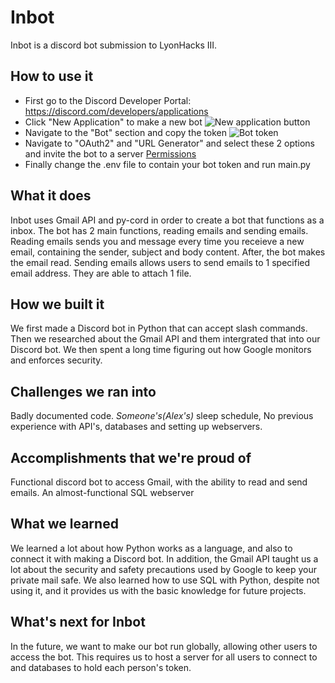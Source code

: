 # Inbot
Inbot is a discord bot submission to LyonHacks III.

## How to use it
- First go to the Discord Developer Portal: https://discord.com/developers/applications
- Click "New Application" to make a new bot ![New application button](https://cdn.discordapp.com/attachments/1091179196425965668/1094807448361127936/image.png)
- Navigate to the "Bot" section and copy the token ![Bot token](https://cdn.discordapp.com/attachments/1091179196425965668/1094807448545656883/image.png)
- Navigate to "OAuth2" and "URL Generator" and select these 2 options and invite the bot to a server [Permissions](https://cdn.discordapp.com/attachments/1091179196425965668/1094807448767959081/image.png)
- Finally change the .env file to contain your bot token and run main.py

## What it does

Inbot uses Gmail API and py-cord in order to create a bot that functions as a inbox. The bot has 2 main functions, reading emails and sending emails. Reading emails sends you and message every time you receieve a new email, containing the sender, subject and body content. After, the bot makes the email read. Sending emails allows users to send emails to 1 specified email address. They are able to attach 1 file.

## How we built it

We first made a Discord bot in Python that can accept slash commands. Then we researched about the Gmail API and them intergrated that into our Discord bot. We then spent a long time figuring out how Google monitors and enforces security. 

## Challenges we ran into

Badly documented code. _Someone's(Alex's)_  sleep schedule, No previous experience with API's, databases and setting up webservers.

## Accomplishments that we're proud of

Functional discord bot to access Gmail, with the ability to read and send emails. 
An almost-functional SQL webserver 

## What we learned

We learned a lot about how Python works as a language, and also to connect it with making a Discord bot. In addition, the Gmail API taught us a lot about the security and safety precautions used by Google to keep your private mail safe. We also learned how to use SQL with Python, despite not using it, and it provides us with the basic knowledge for future projects.

## What's next for Inbot

In the future, we want to make our bot run globally, allowing other users to access the bot. This requires us to host a server for all users to connect to and databases to hold each person's token. 
